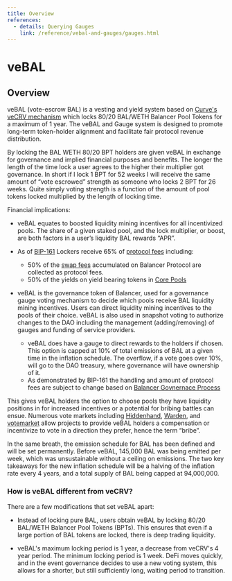 ```yaml
---
title: Overview
references:
  - details: Querying Gauges
    link: /reference/vebal-and-gauges/gauges.html
---
```


# veBAL

## Overview

veBAL (vote-escrow BAL) is a vesting and yield system based on [Curve's veCRV mechanism](https://curve.readthedocs.io/dao-vecrv.html) which locks 80/20 BAL/WETH Balancer Pool Tokens for a maximum of 1 year. The veBAL and Gauge system is designed to promote long-term token-holder alignment and facilitate fair protocol revenue distribution.

By locking the BAL WETH 80/20 BPT holders are given veBAL in exchange for governance and implied financial purposes and benefits. The longer the length of the time lock a user agrees to the higher their multiplier got governance. In short if I lock 1 BPT for 52 weeks I will receive the same amount of “vote escrowed” strength as someone who locks 2 BPT for 26 weeks. Quite simply voting strength is a function of the amount of pool tokens locked multiplied by the length of locking time.

Financial implications:

- veBAL equates to boosted liquidity mining incentives for all incentivized pools. The share of a given staked pool, and the lock multiplier, or boost, are both factors in a user’s liquidity BAL rewards “APR”.

- As of [BIP-161](https://snapshot.org/#/balancer.eth/proposal/0x12bce443c7bd212b3fdd18468433fc959740610888300d5a30eb35de94662790) Lockers receive 65% of [protocol fees](../protocol-fees.md) including:

  - 50% of the [swap fees](../protocol-fees.md#trade-fees) accumulated on Balancer Protocol are collected as protocol fees.
  - 50% of the yields on yield bearing tokens in [Core Pools](../protocol-fees.md#core-pool-fees)

- veBAL is the governance token of Balancer, used for a governance gauge voting mechanism to decide which pools receive BAL liquidity mining incentives. Users can direct liquidity mining incentives to the pools of their choice. veBAL is also used in snapshot voting to authorize changes to the DAO including the management (adding/removing) of gauges and funding of service providers.
  - veBAL does have a gauge to direct rewards to the holders if chosen. This option is capped at 10% of total emissions of BAL at a given time in the inflation schedule. The overflow, if a vote goes over 10%, will go to the DAO treasury, where governance will have ownership of it.
  - As demonstrated by BIP-161 the handling and amount of protocol fees are subject to change based on [Balancer Govnernace Process](../process.md)

This gives veBAL holders the option to choose pools they have liquidity positions in for increased incentives or a potential for bribing battles can ensue. Numerous vote markets including [Hiddenhand](https://hiddenhand.finance/balancer), [Warden](https://app.warden.vote/dashboard/), and [votemarket](https://votemarket.stakedao.org/) allow projects to provide veBAL holders a compensation or incentivize to vote in a direction they prefer, hence the term “bribe”.

In the same breath, the emission schedule for BAL has been defined and will be set permanently. Before veBAL, 145,000 BAL was being emitted per week, which was unsustainable without a ceiling on emissions. The two key takeaways for the new inflation schedule will be a halving of the inflation rate every 4 years, and a total supply of BAL being capped at 94,000,000.

### How is veBAL different from veCRV?

There are a few modifications that set veBAL apart:

- Instead of locking pure BAL, users obtain veBAL by locking 80/20 BAL/WETH Balancer Pool Tokens (BPTs). This ensures that even if a large portion of BAL tokens are locked, there is deep trading liquidity.

- veBAL's maximum locking period is 1 year, a decrease from veCRV's 4 year period. The minimum locking period is 1 week. DeFi moves quickly, and in the event governance decides to use a new voting system, this allows for a shorter, but still sufficiently long, waiting period to transition.
